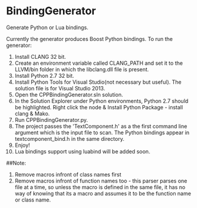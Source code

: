 # BindingGenerator
Generate Python or Lua bindings.

Currently the generator produces Boost Python bindings. To run the generator:

1. Install CLANG 32 bit.
2. Create an environment variable called CLANG_PATH and set it to the LLVM/bin folder in which the libclang.dll file is present.
3. Install Python 2.7 32 bit.
4. Install Python Tools for Visual Studio(not necessary but useful). The solution file is for Visual Studio 2013.
5. Open the CPPBindingGenerator.sln solution.
6. In the Solution Explorer under Python environments, Python 2.7 should be highlighted. Right click the node & Install Python Package - install clang & Mako.
7. Run CPPBindingGenerator.py.
8. The project passes the 'TextComponent.h' as a the first command line argument which is the input file to scan. The Python bindings appear in textcomponent_bind.h in the same directory.
9. Enjoy!
10. Lua bindings support using luabind will be added soon. 

##Note:
1. Remove macros infront of class names first
2. Remove macros infront of function names too - this parser parses one file at a time, so unless the macro is defined in the same file, it has no way of knowing that its a macro and assumes it to be the function name or class name.
